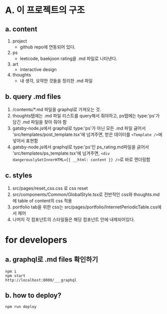 
# A. 이 프로젝트의 구조 

## a. content
1. project
    - github repo에 연동되어 있다.
2. ps
    - leetcode, baekjoon rating을 .md 파일로 나타낸다.
3. art
    - interactive design
4. thoughts
    - 내 생각, 요약한 것들을 정리한 .md 파일


## b. query .md files

1. /contents/*.md 파일을 graphql로 가져오는 것. 
2. thoughts탭에는 .md 파일 리스트를 query해서 줘야하고, ps탭에는 type:'ps'가 담긴 .md 파일을 찾아 줘야 함 
3. gatsby-node.js에서 graphql로 type:'ps'가 아닌 모든 .md 파일 긇어서 'src/templates/post_template.tsx'에 넘겨주면, 받은 데이터를 `<Template />`에 넣어서 표현함
4. gatsby-node.js에서 graphql로 type:'ps'인 ps_rating.md파일을 긁어서 'src/templates/ps_template.tsx'에 넘겨주면, `<div dangerouslySetInnerHTML={{ __html: content }} />`로 바로 렌더링함


## c. styles 
1. src/pages/reset_css.css 로 css reset
2. src/components/Common/GlobalStyle.tsx로 전반적인 css와 thoughts.md에 table of content의 css 적용
3. portfolio tab을 위한 css는 src/pages/portfolio/InternetPeriodicTable.css에서 제어
4. 나머지 각 컴포넌트의 스타일들은 해당 컴포넌트 안에 내제되어있다. 


# for developers

## a. graphql로 .md files 확인하기 
```
npm i
npm start
http://localhost:8000/___graphql
```

## b. how to deploy?
```
npm run deploy
```
